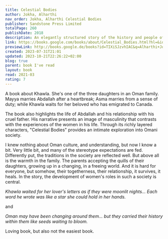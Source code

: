 ```yaml
---
title: Celestial Bodies
author: Jokha, Alharthi
nav_order: Jokha, Alharthi Celestial Bodies
publisher: Sandstone Press Limited
totalPage: 260
publishDate: 2018
description: An elegantly structured story of the history and people of modern Oman told through one family's losses and loves.
link: https://books.google.com/books/about/Celestial_Bodies.html?hl=&id=TIXiSJzvhIAC
previewLink: http://books.google.de/books?id=TIXiSJzvhIAC&q=Alharthi+Jokha,+Celestial+Bodies&dq=Alharthi+Jokha,+Celestial+Bodies&hl=&as_pt=BOOKS&cd=1&source=gbs_api
created: 2023-07-31T21:01
updated: 2023-10-21T22:26:22+02:00
blog: true
parent: book I've read
layout: book
read: 2021-03
rating: 7
---
```


A book about Khawla. She's one of the three daughters in an Oman family. Mayya marries Abdallah after a heartbreak; Asma marries from a sense of duty; while Khawla waits for her beloved who has emigrated to Canada.

The book also highlights the life of Abdallah and his relationship with his cruel father. His narrative presents an image of masculinity that contrasts with the experiences of the women in his life. Through its richly layered characters, "Celestial Bodies" provides an intimate exploration into Omani society.

I knew nothing about Oman culture, and understanding, but now I know a bit. Very little bit, and many of the stereotype expectations are fed. Differently put, the traditions in the society are reflected well. But above all is the warmth in the family. The parents accepting the quills of their daughters, growing up in a changing, in a freeing world. And it is hard for everyone, but somehow, their togetherness, their relationship, it survives, it heals.  In the story, the development of women's roles in such a society is central.

_Khawla waited for her lover's letters as if they were moonlit nights... Each word he wrote was like a star she could hold in her hands._

and

*Oman may have been changing around them... but they carried their history within them like seeds waiting to bloom.*

Loving book, but also not the easiest book.
